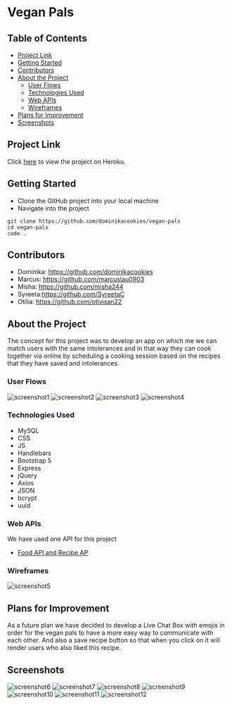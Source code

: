 <h1>Vegan Pals</h1>

<h2> Table of Contents </h2>

- [Project Link](#project-link)
- [Getting Started](#getting-started)
- [Contributors](#contributors)
- [About the Project](#about-the-project)
  - [User Flows](#user-flows)
  - [Technologies Used](#technologies-used)
  - [Web APIs](#web-apis)
  - [Wireframes](#wireframes)
- [Plans for Improvement](#plans-for-improvement)
- [Screenshots](#screenshots)

## Project Link

Click [here](https://stormy-stream-13655.herokuapp.com/) to view the project on Heroku.

## Getting Started

- Clone the GitHub project into your local machine
- Navigate into the project

```
git clone https://github.com/dominikacookies/vegan-pals
cd vegan-pals
code .
```

## Contributors

- Dominika: https://github.com/dominikacookies
- Marcus: https://github.com/marcuslau0903
- Misha: https://github.com/misha244
- Syreeta:https://github.com/SyreetaC
- Otilia: https://github.com/otivisan22

## About the Project

The concept for this project was to develop an app on which me we can match users with the same intolerances and in that way they can cook together via online by scheduling a cooking session based on the recipes that they have saved and intolerances.

### User Flows

![screenshot1](public/assets/screenshots/first.png)
![screenshot2](public/assets/screenshots/second.png)
![screenshot3](public/assets/screenshots/third.png)
![screenshot4](public/assets/screenshots/forth.png)

### Technologies Used

- MySQL
- CSS
- JS
- Handlebars
- Bootstrap 5
- Express
- jQuery
- Axios
- JSON
- bcrypt
- uuid

### Web APIs

We have used one API for this project

- [Food API and Recipe AP](https://spoonacular.com/food-api/)

### Wireframes

![screenshot5](public/assets/screenshots/Wireframe.png)

## Plans for Improvement

As a future plan we have decided to develop a Live Chat Box with emojis in order for the vegan pals to have a more easy way to communicate with each other. And also a save recipe button so that when you click on it will render users who also liked this recipe.

## Screenshots

![screenshot6](public/assets/screenshots/loginPage.png)
![screenshot7](public/assets/screenshots/signupPage.png)
![screenshot8](public/assets/screenshots/photo1.png)
![screenshot9](public/assets/screenshots/photo2.png)
![screenshot10](public/assets/screenshots/photo3.png)
![screenshot11](public/assets/screenshots/photo5.png)
![screenshot12](public/assets/screenshots/photo6.png)
